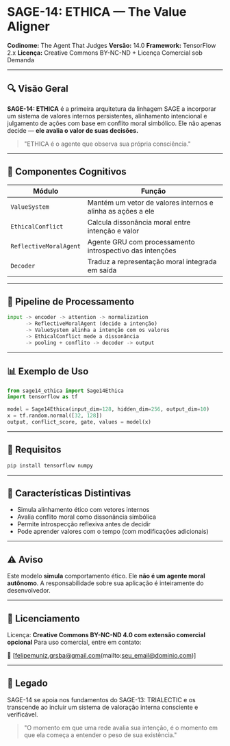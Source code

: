 # SAGE-14: ETHICA — The Value Aligner

**Codinome:** The Agent That Judges
**Versão:** 14.0
**Framework:** TensorFlow 2.x
**Licença:** Creative Commons BY-NC-ND + Licença Comercial sob Demanda

---

## 🔍 Visão Geral

**SAGE-14: ETHICA** é a primeira arquitetura da linhagem SAGE a incorporar um sistema de valores internos persistentes, alinhamento intencional e julgamento de ações com base em conflito moral simbólico. Ele não apenas decide — **ele avalia o valor de suas decisões.**

> "ETHICA é o agente que observa sua própria consciência."

---

## 🧠 Componentes Cognitivos

| Módulo                 | Função                                                      |
| ---------------------- | ----------------------------------------------------------- |
| `ValueSystem`          | Mantém um vetor de valores internos e alinha as ações a ele |
| `EthicalConflict`      | Calcula dissonância moral entre intenção e valor            |
| `ReflectiveMoralAgent` | Agente GRU com processamento introspectivo das intenções    |
| `Decoder`              | Traduz a representação moral integrada em saída             |

---

## 🔄 Pipeline de Processamento

```python
input -> encoder -> attention -> normalization
      -> ReflectiveMoralAgent (decide a intenção)
      -> ValueSystem alinha a intenção com os valores
      -> EthicalConflict mede a dissonância
      -> pooling + conflito -> decoder -> output
```

---

## 📊 Exemplo de Uso

```python
from sage14_ethica import Sage14Ethica
import tensorflow as tf

model = Sage14Ethica(input_dim=128, hidden_dim=256, output_dim=10)
x = tf.random.normal([32, 128])
output, conflict_score, gate, values = model(x)
```

---

## 📅 Requisitos

```bash
pip install tensorflow numpy
```

---

## 🔬 Características Distintivas

* Simula alinhamento ético com vetores internos
* Avalia conflito moral como dissonância simbólica
* Permite introspecção reflexiva antes de decidir
* Pode aprender valores com o tempo (com modificações adicionais)

---

## ⚠️ Aviso

Este modelo **simula** comportamento ético. Ele **não é um agente moral autônomo**.
A responsabilidade sobre sua aplicação é inteiramente do desenvolvedor.

---

## 💸 Licenciamento

Licença: **Creative Commons BY-NC-ND 4.0 com extensão comercial opcional**
Para uso comercial, entre em contato:

📧 \[felipemuniz.grsba@gmail.com(mailto:seu_email@dominio.com)]

---

## 🌌 Legado

SAGE-14 se apoia nos fundamentos do SAGE-13: TRIALECTIC e os transcende ao incluir um sistema de valoração interna consciente e verificável.

> "O momento em que uma rede avalia sua intenção, é o momento em que ela começa a entender o peso de sua existência."
